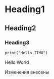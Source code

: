 # Heading1
## Heading2
### Heading3

```python3
print("Hello ITMO")
```
Hello World

Изменения внесены

